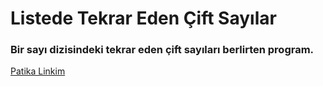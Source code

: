 # Listede Tekrar Eden Çift Sayılar

### Bir sayı dizisindeki tekrar eden çift sayıları berlirten program.

[Patika Linkim](https://app.patika.dev/burakkartalq7)
